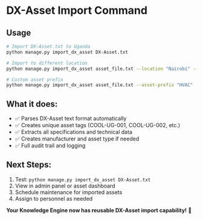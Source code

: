# DX-Asset Import Command

## Usage
```bash
# Import DX-Asset.txt to Uganda
python manage.py import_dx_asset DX-Asset.txt

# Import to different location
python manage.py import_dx_asset asset_file.txt --location "Nairobi" --country "Kenya"

# Custom asset prefix
python manage.py import_dx_asset asset_file.txt --asset-prefix "HVAC"
```

## What it does:
- ✅ Parses DX-Asset text format automatically
- ✅ Creates unique asset tags (COOL-UG-001, COOL-UG-002, etc.)
- ✅ Extracts all specifications and technical data
- ✅ Creates manufacturer and asset type if needed
- ✅ Full audit trail and logging

## Next Steps:
1. Test: `python manage.py import_dx_asset DX-Asset.txt`
2. View in admin panel or asset dashboard
3. Schedule maintenance for imported assets
4. Assign to personnel as needed

**Your Knowledge Engine now has reusable DX-Asset import capability!** 🚀